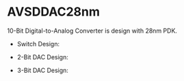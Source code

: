 # AVSDDAC28nm

10-Bit Digital-to-Analog Converter is design with 28nm PDK.


- Switch Design:



- 2-Bit DAC Design:



- 3-Bit DAC Design:



